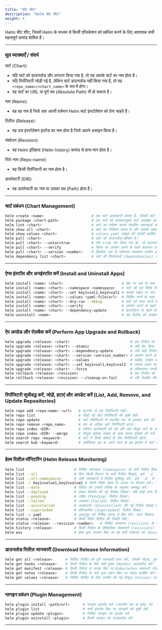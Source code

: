 ```yaml
---  
title: "चीट शीट"  
description: "Helm चीट शीट"  
weight: 4  
---  
```


Helm चीट शीट, जिसमें Helm के माध्यम से किसी एप्लिकेशन को प्रबंधित करने के लिए आवश्यक सभी महत्वपूर्ण कमांड शामिल हैं।

-----------------------------------------------------------------------------------------------------------------------------------------------
### मूल व्याख्याएँ / संदर्भ  

चार्ट (Chart):  
- यदि चार्ट को डाउनलोड और अनटार किया गया है, तो यह आपके चार्ट का नाम होता है।  
- यदि रिपॉजिटरी जोड़ी गई है, लेकिन चार्ट डाउनलोड नहीं किया गया है, तो यह `<repo_name>/<chart_name>` के रूप में होगा।  
- यह चार्ट का URL या पूर्ण पथ (Absolute Path) भी हो सकता है।  

नाम (Name):  
- यह वह नाम है जिसे आप अपनी वर्तमान Helm चार्ट इंस्टॉलेशन को देना चाहते हैं।  

रिलीज़ (Release):  
- यह उस इंस्टॉलेशन इंस्टेंस का नाम होता है जिसे आपने असाइन किया है।  

संशोधन (Revision):  
- यह Helm इतिहास (Helm history) कमांड से प्राप्त मान होता है।  

रिपो-नाम (Repo-name):
- यह किसी रिपॉजिटरी का नाम होता है।  

डायरेक्टरी (DIR): 
- यह डायरेक्टरी का नाम या उसका पथ (Path) होता है।

------------------------------------------------------------------------------------------------------------------------------------------------

### चार्ट प्रबंधन (Chart Management)  

```bash
helm create <name>                      # एक चार्ट डायरेक्टरी बनाता है, जिसमें चार्ट के लिए आवश्यक सामान्य फ़ाइलें और डायरेक्टरी होती हैं।  
helm package <chart-path>               # एक चार्ट को संस्करणयुक्त चार्ट आर्काइव फ़ाइल में पैकेज करता है।  
helm lint <chart>                       # चार्ट का परीक्षण करके संभावित समस्याओं की पहचान करता है।  
helm show all <chart>                   # चार्ट का निरीक्षण करता है और उसकी सामग्री सूचीबद्ध करता है।  
helm show values <chart>                # values.yaml फ़ाइल की सामग्री प्रदर्शित करता है।  
helm pull <chart>                       # चार्ट को डाउनलोड/खींचता है।  
helm pull <chart> --untar=true          # यदि true सेट किया गया हो, तो डाउनलोड के बाद चार्ट को अनटार करता है।  
helm pull <chart> --verify              # पैकेज का उपयोग करने से पहले सत्यापन करता है।  
helm pull <chart> --version <number>    # डिफ़ॉल्ट रूप से नवीनतम संस्करण उपयोग होता है; एक विशिष्ट चार्ट संस्करण के लिए संस्करण बाधा निर्दिष्ट करें।  
helm dependency list <chart>            # चार्ट की निर्भरताओं (dependencies) की सूची प्रदर्शित करता है।  
```
--------------------------------------------------------------------------------------------------------------------------------------------------

### ऐप्स इंस्टॉल और अनइंस्टॉल करें (Install and Uninstall Apps)  

```bash
helm install <name> <chart>                           # दिए गए नाम के साथ चार्ट इंस्टॉल करें।  
helm install <name> <chart> --namespace <namespace>   # चार्ट को एक विशेष नेमस्पेस में इंस्टॉल करें।  
helm install <name> <chart> --set key1=val1,key2=val2 # कमांड लाइन पर मान सेट करें (एकाधिक मानों को कॉमा से अलग करके निर्दिष्ट कर सकते हैं)।  
helm install <name> <chart> --values <yaml-file/url>  # निर्दिष्ट मानों के साथ चार्ट इंस्टॉल करें।  
helm install <name> <chart> --dry-run --debug         # चार्ट को मान्य करने के लिए परीक्षण इंस्टॉलेशन चलाएं।  
helm install <name> <chart> --verify                  # उपयोग करने से पहले पैकेज का सत्यापन करें।  
helm install <name> <chart> --dependency-update       # इंस्टॉलेशन से पहले यदि कोई निर्भरताएँ गायब हैं, तो उन्हें अपडेट करें।  
helm uninstall <name>                                 # एक रिलीज़ को अनइंस्टॉल करें।  
```
------------------------------------------------------------------------------------------------------------------------------------------------

### ऐप अपग्रेड और रोलबैक करें (Perform App Upgrade and Rollback)  

```bash
helm upgrade <release> <chart>                            # एक रिलीज़ को अपग्रेड करें।  
helm upgrade <release> <chart> --atomic                   # यदि सेट किया गया है, तो असफल अपग्रेड की स्थिति में परिवर्तनों को रोलबैक कर देगा।  
helm upgrade <release> <chart> --dependency-update        # यदि कोई निर्भरताएँ गायब हैं, तो उन्हें इंस्टॉलेशन से पहले अपडेट करें।  
helm upgrade <release> <chart> --version <version_number> # उपयोग करने के लिए चार्ट संस्करण के लिए एक संस्करण बाधा निर्दिष्ट करें।  
helm upgrade <release> <chart> --values                   # YAML फ़ाइल या URL में निर्दिष्ट मानों का उपयोग करें (एकाधिक निर्दिष्ट कर सकते हैं)।  
helm upgrade <release> <chart> --set key1=val1,key2=val2  # कमांड लाइन पर मान सेट करें (एकाधिक या अलग-अलग मान निर्दिष्ट कर सकते हैं)।  
helm upgrade <release> <chart> --force                    # प्रतिस्थापन रणनीति के माध्यम से संसाधनों के अपडेट को बाध्य करें।  
helm rollback <release> <revision>                        # एक रिलीज़ को एक विशिष्ट पुनरीक्षण पर रोलबैक करें।  
helm rollback <release> <revision> --cleanup-on-fail      # यदि रोलबैक विफल हो जाता है, तो नए बनाए गए संसाधनों को हटाने की अनुमति दें।  
```
------------------------------------------------------------------------------------------------------------------------------------------------

### रिपॉजिटरी सूचीबद्ध करें, जोड़ें, हटाएं और अपडेट करें (List, Add, Remove, and Update Repositories)  

```bash
helm repo add <repo-name> <url>   # इंटरनेट से एक रिपॉजिटरी जोड़ें।  
helm repo list                    # जोड़ी गई चार्ट रिपॉजिटरी की सूची देखें।  
helm repo update                  # चार्ट रिपॉजिटरी से स्थानीय रूप से उपलब्ध चार्ट की जानकारी अपडेट करें।  
helm repo remove <repo_name>      # एक या अधिक चार्ट रिपॉजिटरी हटाएं।  
helm repo index <DIR>             # वर्तमान डायरेक्टरी को पढ़ें और वहां मौजूद चार्ट के आधार पर एक इंडेक्स फ़ाइल बनाएं।  
helm repo index <DIR> --merge     # मौजूदा इंडेक्स फ़ाइल के साथ उत्पन्न इंडेक्स को मर्ज करें।  
helm search repo <keyword>        # चार्ट में किसी कीवर्ड के लिए रिपॉजिटरी खोजें।  
helm search hub <keyword>         # आर्टिफैक्ट हब या अपने स्वयं के हब इंस्टेंस में चार्ट खोजें।  
```
-------------------------------------------------------------------------------------------------------------------------------------------------

### हेल्म रिलीज़ मॉनिटरिंग (Helm Release Monitoring)  

```bash
helm list                       # निर्दिष्ट नामस्थान (namespace) के सभी रिलीज़ दिखाएं। यदि नामस्थान निर्दिष्ट नहीं किया गया है, तो वर्तमान संदर्भ का उपयोग करें।  
helm list --all                 # बिना किसी फ़िल्टर के सभी रिलीज़ दिखाएं, इसे `-a` से भी उपयोग कर सकते हैं।  
helm list --all-namespaces      # सभी नामस्थानों में रिलीज़ सूचीबद्ध करें, इसे `-A` से भी उपयोग कर सकते हैं।  
helm list -l key1=value1,key2=value2 # किसी विशेष लेबल के आधार पर फ़िल्टर करें। '=', '==', और '!=' ऑपरेटर समर्थित हैं।  
helm list --date                # रिलीज़ को उनकी तारीख के अनुसार क्रमबद्ध करें।  
helm list --deployed            # केवल डिप्लॉय की गई रिलीज़ दिखाएं। यदि कोई अन्य विकल्प निर्दिष्ट नहीं किया गया है, तो यह डिफ़ॉल्ट रूप से सक्षम होगा।  
helm list --pending             # लंबित (Pending) रिलीज़ दिखाएं।  
helm list --failed              # असफल (Failed) रिलीज़ दिखाएं।  
helm list --uninstalled         # अनइंस्टॉल (Uninstalled) की गई रिलीज़ दिखाएं (यदि 'helm uninstall --keep-history' का उपयोग किया गया था)।  
helm list --superseded          # प्रतिस्थापित (Superseded) रिलीज़ दिखाएं।  
helm list -o yaml               # आउटपुट को निर्दिष्ट प्रारूप में प्रिंट करें। मान्य विकल्प: table, json, yaml (डिफ़ॉल्ट table)।  
helm status <release>           # किसी विशेष रिलीज़ की स्थिति देखें।  
helm status <release> --revision <number>   # निर्दिष्ट संस्करण (revision) के साथ रिलीज़ की स्थिति प्रदर्शित करें।  
helm history <release>          # किसी रिलीज़ के ऐतिहासिक संस्करणों (revisions) को देखें।  
helm env                        # हेल्म द्वारा उपयोग किए जा रहे सभी पर्यावरण चर (Environment Variables) को प्रिंट करें।  
```
-------------------------------------------------------------------------------------------------------------------------------------------------

### डाउनलोड रिलीज़ जानकारी (Download Release Information)  

```bash
helm get all <release>      # निर्दिष्ट रिलीज़ की पूरी जानकारी प्राप्त करें, जिसमें नोट्स, हुक्स, प्रदान किए गए वैल्यूज़ और जेनरेट किया गया मैनिफ़ेस्ट फ़ाइल शामिल है।  
helm get hooks <release>    # किसी रिलीज़ के लिए सभी हुक्स (Hooks) डाउनलोड करें। हुक्स YAML प्रारूप में होंगे और '---\n' विभाजक से अलग किए जाएंगे।  
helm get manifest <release> # किसी रिलीज़ से उत्पन्न किए गए Kubernetes संसाधनों (Resources) का YAML-एनकोडेड मैनिफ़ेस्ट प्राप्त करें। यदि कोई चार्ट अन्य चार्ट्स पर निर्भर है, तो उन संसाधनों को भी मैनिफ़ेस्ट में शामिल किया जाएगा।  
helm get notes <release>    # किसी रिलीज़ के चार्ट द्वारा प्रदान किए गए नोट्स प्रदर्शित करें।  
helm get values <release>   # निर्दिष्ट रिलीज़ के लिए उपयोग की गई वैल्यूज़ (Values) फ़ाइल डाउनलोड करें। आउटपुट प्रारूप बदलने के लिए `-o` विकल्प का उपयोग करें।  
```
-------------------------------------------------------------------------------------------------------------------------------------------------

### प्लगइन प्रबंधन (Plugin Management)

```bash
helm plugin install <path/url>      # प्लगइन इंस्टॉल करें (स्थानीय पथ या URL से)  
helm plugin list                    # सभी इंस्टॉल किए गए प्लगइनों की सूची देखें  
helm plugin update <plugin>         # निर्दिष्ट प्लगइन को अपडेट करें  
helm plugin uninstall <plugin>      # किसी प्लगइन को अनइंस्टॉल करें  
```
-------------------------------------------------------------------------------------------------------------------------------------------------

